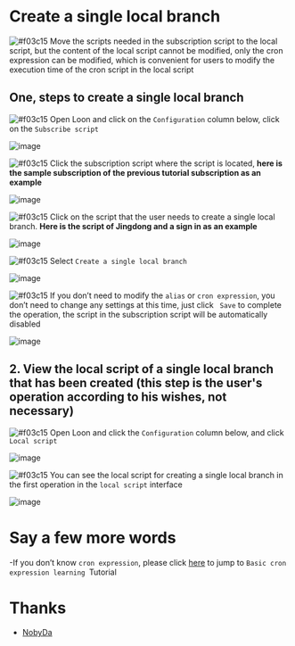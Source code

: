 # Create a single local branch

![#f03c15](https://placehold.it/15/f03c15/000000?text=+) Move the scripts needed in the subscription script to the local script, but the content of the local script cannot be modified, only the cron expression can be modified, which is convenient for users to modify the execution time of the cron script in the local script

## One, steps to create a single local branch

![#f03c15](https://placehold.it/15/f03c15/000000?text=+) Open Loon and click on the `Configuration` column below, click on the `Subscribe script`

![image](https://raw.githubusercontent.com/chiupam/tutorial-image/master/Loon/Plus_EN/Remote_Script.jpg)

![#f03c15](https://placehold.it/15/f03c15/000000?text=+) Click the subscription script where the script is located, **here is the sample subscription of the previous tutorial subscription as an example**

![image](https://raw.githubusercontent.com/chiupam/tutorial-image/master/Loon/Plus_EN/Branch_1.jpg)

![#f03c15](https://placehold.it/15/f03c15/000000?text=+) Click on the script that the user needs to create a single local branch. **Here is the script of Jingdong and a sign in as an example**

![image](https://raw.githubusercontent.com/chiupam/tutorial-image/master/Loon/Plus_EN/Branch_2.jpg)

![#f03c15](https://placehold.it/15/f03c15/000000?text=+) Select `Create a single local branch`

![image](https://raw.githubusercontent.com/chiupam/tutorial-image/master/Loon/Plus_EN/Branch_3.jpg)

![#f03c15](https://placehold.it/15/f03c15/000000?text=+) If you don’t need to modify the `alias` or `cron expression`, you don’t need to change any settings at this time, just click ` Save` to complete the operation, the script in the subscription script will be automatically disabled

![image](https://raw.githubusercontent.com/chiupam/tutorial-image/master/Loon/Plus_EN/Branch_4.jpg)

## 2. View the local script of a single local branch that has been created (this step is the user's operation according to his wishes, not necessary)

![#f03c15](https://placehold.it/15/f03c15/000000?text=+) Open Loon and click the `Configuration` column below, and click `Local script`

![image](https://raw.githubusercontent.com/chiupam/tutorial-image/master/Loon/Plus_EN/Local_Script.jpg)

![#f03c15](https://placehold.it/15/f03c15/000000?text=+) You can see the local script for creating a single local branch in the first operation in the `local script` interface

![image](https://raw.githubusercontent.com/chiupam/tutorial-image/master/Loon/Plus_EN/Branch_5.jpg)

# Say a few more words

-If you don’t know `cron expression`, please click [here](https://github.com/chiupam/tutorial/blob/master/Loon/Plus_EN/cron_EN.md) to jump to `Basic cron expression learning `Tutorial

# Thanks

- [NobyDa](https://github.com/NobyDa/Script/blob/master/JD-DailyBonus/JD_DailyBonus.js)

